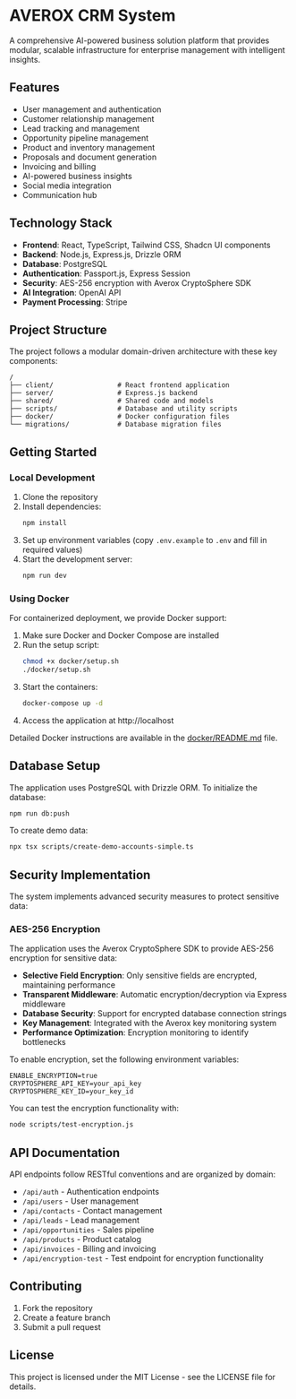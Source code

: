 # AVEROX CRM System

A comprehensive AI-powered business solution platform that provides modular, scalable infrastructure for enterprise management with intelligent insights.

## Features

- User management and authentication
- Customer relationship management
- Lead tracking and management
- Opportunity pipeline management
- Product and inventory management
- Proposals and document generation
- Invoicing and billing
- AI-powered business insights
- Social media integration
- Communication hub

## Technology Stack

- **Frontend**: React, TypeScript, Tailwind CSS, Shadcn UI components
- **Backend**: Node.js, Express.js, Drizzle ORM
- **Database**: PostgreSQL
- **Authentication**: Passport.js, Express Session
- **Security**: AES-256 encryption with Averox CryptoSphere SDK
- **AI Integration**: OpenAI API
- **Payment Processing**: Stripe

## Project Structure

The project follows a modular domain-driven architecture with these key components:

```
/
├── client/                # React frontend application
├── server/                # Express.js backend
├── shared/                # Shared code and models
├── scripts/               # Database and utility scripts
├── docker/                # Docker configuration files
└── migrations/            # Database migration files
```

## Getting Started

### Local Development

1. Clone the repository
2. Install dependencies:
   ```bash
   npm install
   ```
3. Set up environment variables (copy `.env.example` to `.env` and fill in required values)
4. Start the development server:
   ```bash
   npm run dev
   ```

### Using Docker

For containerized deployment, we provide Docker support:

1. Make sure Docker and Docker Compose are installed
2. Run the setup script:
   ```bash
   chmod +x docker/setup.sh
   ./docker/setup.sh
   ```
3. Start the containers:
   ```bash
   docker-compose up -d
   ```
4. Access the application at http://localhost

Detailed Docker instructions are available in the [docker/README.md](docker/README.md) file.

## Database Setup

The application uses PostgreSQL with Drizzle ORM. To initialize the database:

```bash
npm run db:push
```

To create demo data:

```bash
npx tsx scripts/create-demo-accounts-simple.ts
```

## Security Implementation

The system implements advanced security measures to protect sensitive data:

### AES-256 Encryption

The application uses the Averox CryptoSphere SDK to provide AES-256 encryption for sensitive data:

- **Selective Field Encryption**: Only sensitive fields are encrypted, maintaining performance
- **Transparent Middleware**: Automatic encryption/decryption via Express middleware
- **Database Security**: Support for encrypted database connection strings
- **Key Management**: Integrated with the Averox key monitoring system
- **Performance Optimization**: Encryption monitoring to identify bottlenecks

To enable encryption, set the following environment variables:

```
ENABLE_ENCRYPTION=true
CRYPTOSPHERE_API_KEY=your_api_key
CRYPTOSPHERE_KEY_ID=your_key_id
```

You can test the encryption functionality with:

```bash
node scripts/test-encryption.js
```

## API Documentation

API endpoints follow RESTful conventions and are organized by domain:

- `/api/auth` - Authentication endpoints
- `/api/users` - User management
- `/api/contacts` - Contact management
- `/api/leads` - Lead management
- `/api/opportunities` - Sales pipeline
- `/api/products` - Product catalog
- `/api/invoices` - Billing and invoicing
- `/api/encryption-test` - Test endpoint for encryption functionality

## Contributing

1. Fork the repository
2. Create a feature branch
3. Submit a pull request

## License

This project is licensed under the MIT License - see the LICENSE file for details.